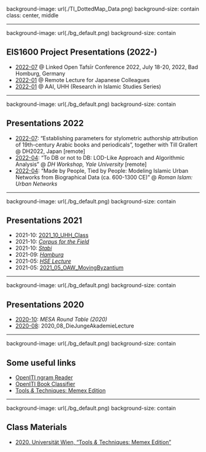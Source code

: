 background-image: url(./TI_DottedMap_Data.png)
background-size: contain
class: center, middle

---
background-image: url(./bg_default.png)
background-size: contain

## EIS1600 Project Presentations (2022-)

* [2022-07](./2022_07_Frankfurt_EIS1600/index.html) @ Linked Open Tafsīr Conference 2022, July 18-20, 2022, Bad Homburg, Germany
* [2022-01](./2022_01_Japan_EIS1600/index.html) @ Remote Lecture for Japanese Colleagues
* [2022-01](./2022_01_UHH_EIS1600/index.html) @ AAI, UHH (Research in Islamic Studies Series)

---
background-image: url(./bg_default.png)
background-size: contain

## Presentations 2022


* [2022-07](./2022_07_DH2022Japan/index.html): “Establishing parameters for stylometric authorship attribution of 19th-century Arabic books and periodicals”, together with Till Grallert @ DH2022, Japan [remote]
* [2022-04](./2022_04_Yale/index.html): “To DB or not to DB: LOD-Like Approach and Algorithmic Analysis” @ *DH Workshop, Yale University* [remote]
* [2022-04](./2022_04_RomanIslam/index.html): “Made by People, Tied by People: Modeling Islamic Urban Networks from Biographical Data (ca. 600-1300 CE)” @ *Roman Islam: Urban Networks*

---
background-image: url(./bg_default.png)
background-size: contain

## Presentations 2021

* 2021-10: [ 2021_10_UHH_Class ](./2021_10_UHH_Class/index.html)
* 2021-10: [*Corpus for the Field*](./2021_10_CorpusForTheField/index.html)
* 2021-10: [*Stabi*](./2021_10_Stabi/index.html)
* 2021-09: [*Hamburg*](./2021_09_Hamburg/index.html)
* 2021-05: [ *HSE Lecture* ](./2021_05_HSE/index.html)
* 2021-05: [ 2021_05_OAW_MovingByzantium ](./2021_05_OAW_MovingByzantium/index.html)

---
background-image: url(./bg_default.png)
background-size: contain

## Presentations 2020

* [2020-10](MESA_RT_2020.html): *MESA Round Table (2020)*
* [2020-08](./2020_08_DieJungeAkademieLecture/index.html): 2020_08_DieJungeAkademieLecture

---
background-image: url(./bg_default.png)
background-size: contain

## Some useful links

- [OpenITI ngram Reader](https://maximromanov.shinyapps.io/natharat/)
- [OpenITI Book Classifier](https://maximromanov.shinyapps.io/app_OpenITIBooks/)
- [Tools *&* Techniques: Memex Edition](https://maximromanov.github.io/univie2020/)

---
background-image: url(./bg_default.png)
background-size: contain

## Class Materials

- [2020. Universität Wien, “Tools *&* Techniques: Memex Edition”](https://maximromanov.github.io/univie2020/)

